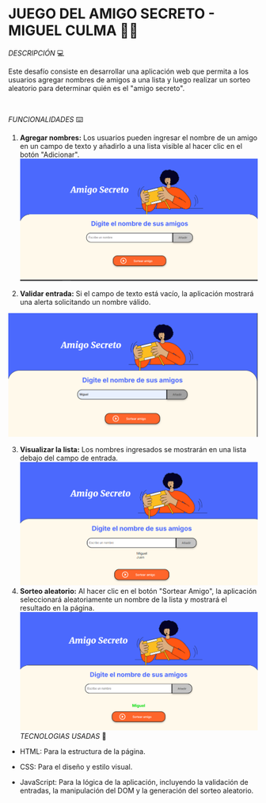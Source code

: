 # __JUEGO DEL AMIGO SECRETO - MIGUEL CULMA__ :frowning_man:

 _DESCRIPCIÓN_ :computer:


Este desafío consiste en desarrollar una aplicación web que permita a los usuarios agregar nombres de amigos a una lista y luego realizar un sorteo aleatorio para determinar quién es el "amigo secreto". 


<br/>

_FUNCIONALIDADES_ :keyboard:

1. __Agregar nombres:__ Los usuarios pueden ingresar el nombre de un amigo en un campo de texto y añadirlo a una lista visible al hacer clic en el botón "Adicionar".
![Inicio](/assets/Inicio.png)

2. __Validar entrada:__ Si el campo de texto está vacío, la aplicación mostrará una alerta solicitando un nombre válido.

![Nombres](/assets/nombre.png)

3. __Visualizar la lista:__ Los nombres ingresados se mostrarán en una lista debajo del campo de entrada.
![Visualizar](/assets/Lista.png)
4. __Sorteo aleatorio:__ Al hacer clic en el botón "Sortear Amigo", la aplicación seleccionará aleatoriamente un nombre de la lista y mostrará el resultado en la página.
![sorteo](/assets/Resultado.png)
_TECNOLOGIAS USADAS_ :blue_book:

* HTML: Para la estructura de la página.

* CSS: Para el diseño y estilo visual.

* JavaScript: Para la lógica de la aplicación, incluyendo la validación de entradas, la manipulación del DOM y la generación del sorteo aleatorio.
